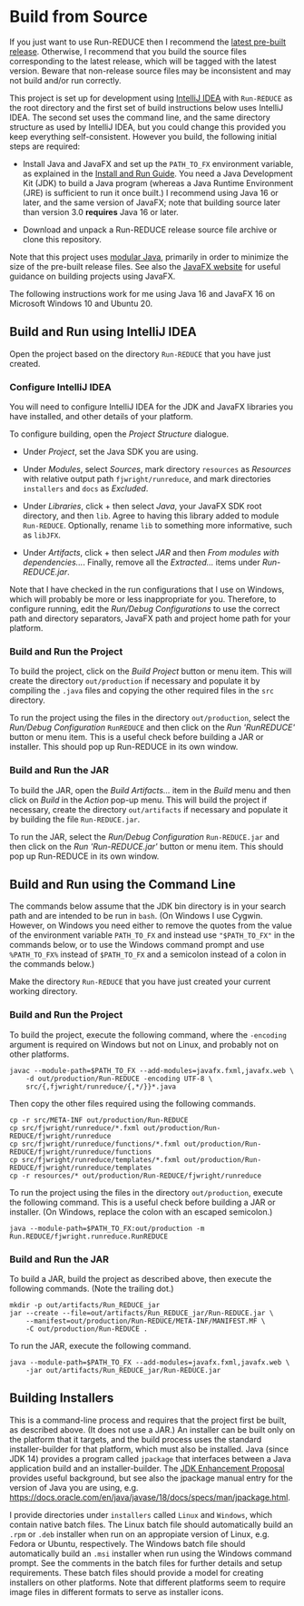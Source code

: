 # Build from Source

If you just want to use Run-REDUCE then I recommend the [latest
pre-built
release](https://github.com/fjwright/Run-REDUCE/releases/latest).
Otherwise, I recommend that you build the source files corresponding
to the latest release, which will be tagged with the latest version.
Beware that non-release source files may be inconsistent and may not
build and/or run correctly.

This project is set up for development using [IntelliJ
IDEA](https://www.jetbrains.com/idea/) with `Run-REDUCE` as the root
directory and the first set of build instructions below uses IntelliJ
IDEA. The second set uses the command line, and the same directory
structure as used by IntelliJ IDEA, but you could change this provided
you keep everything self-consistent. However you build, the following
initial steps are required:

- Install Java and JavaFX and set up the `PATH_TO_FX` environment
  variable, as explained in the [Install and Run
  Guide](https://fjwright.github.io/Run-REDUCE/InstallAndRun.html). You
  need a Java Development Kit (JDK) to build a Java program (whereas a
  Java Runtime Environment (JRE) is sufficient to run it once built.) I
  recommend using Java 16 or later, and the same version of JavaFX; note
  that building source later than version 3.0 **requires** Java 16 or
  later.

- Download and unpack a Run-REDUCE release source file archive or
  clone this repository.

Note that this project uses [modular
Java](https://www.oracle.com/uk/corporate/features/understanding-java-9-modules.html),
primarily in order to minimize the size of the pre-built release
files. See also the [JavaFX website](https://openjfx.io/) for useful
guidance on building projects using JavaFX.

The following instructions work for me using Java 16 and JavaFX 16 on
Microsoft Windows 10 and Ubuntu 20.

## Build and Run using IntelliJ IDEA

Open the project based on the directory `Run-REDUCE` that you have
just created.

### Configure IntelliJ IDEA

You will need to configure IntelliJ IDEA for the JDK and JavaFX
libraries you have installed, and other details of your platform.

To configure building, open the _Project Structure_ dialogue.

- Under _Project_, set the Java SDK you are using.

- Under _Modules_, select _Sources_, mark directory `resources` as
  _Resources_ with relative output path `fjwright/runreduce`, and mark
  directories `installers` and `docs` as _Excluded_.

- Under _Libraries_, click + then select _Java_, your JavaFX SDK root
  directory, and then `lib`. Agree to having this library added to
  module `Run-REDUCE`. Optionally, rename `lib` to something more
  informative, such as `libJFX`.

- Under _Artifacts_, click + then select _JAR_ and then _From modules
  with dependencies..._. Finally, remove all the _Extracted..._ items
  under _Run-REDUCE.jar_.

Note that I have checked in the run configurations that I use on
Windows, which will probably be more or less inappropriate for you.
Therefore, to configure running, edit the _Run/Debug Configurations_
to use the correct path and directory separators, JavaFX path and
project home path for your platform.

### Build and Run the Project

To build the project, click on the _Build Project_ button or menu
item. This will create the directory `out/production` if necessary
and populate it by compiling the `.java` files and copying the other
required files in the `src` directory.

To run the project using the files in the directory `out/production`,
select the _Run/Debug Configuration_ `RunREDUCE` and then click on the
_Run 'RunREDUCE'_ button or menu item. This is a useful check before
building a JAR or installer. This should pop up Run-REDUCE in its own
window.

### Build and Run the JAR

To build the JAR, open the _Build Artifacts..._ item in the _Build_
menu and then click on _Build_ in the _Action_ pop-up menu. This will
build the project if necessary, create the directory `out/artifacts`
if necessary and populate it by building the file `Run-REDUCE.jar`.

To run the JAR, select the _Run/Debug Configuration_ `Run-REDUCE.jar`
and then click on the _Run 'Run-REDUCE.jar'_ button or menu item.
This should pop up Run-REDUCE in its own window.

## Build and Run using the Command Line

The commands below assume that the JDK bin directory is in your search
path and are intended to be run in `bash`. (On Windows I use Cygwin.
However, on Windows you need either to remove the quotes from the
value of the environment variable `PATH_TO_FX` and instead use
`"$PATH_TO_FX"` in the commands below, or to use the Windows command
prompt and use `%PATH_TO_FX%` instead of `$PATH_TO_FX` and a semicolon
instead of a colon in the commands below.)

Make the directory `Run-REDUCE` that you have just created your
current working directory.

### Build and Run the Project

To build the project, execute the following command, where the
`-encoding` argument is required on Windows but not on Linux, and
probably not on other platforms.

```shell
javac --module-path=$PATH_TO_FX --add-modules=javafx.fxml,javafx.web \
    -d out/production/Run-REDUCE -encoding UTF-8 \
    src/{,fjwright/runreduce/{,*/}}*.java
```

Then copy the other files required using the following commands.

```shell
cp -r src/META-INF out/production/Run-REDUCE
cp src/fjwright/runreduce/*.fxml out/production/Run-REDUCE/fjwright/runreduce
cp src/fjwright/runreduce/functions/*.fxml out/production/Run-REDUCE/fjwright/runreduce/functions
cp src/fjwright/runreduce/templates/*.fxml out/production/Run-REDUCE/fjwright/runreduce/templates
cp -r resources/* out/production/Run-REDUCE/fjwright/runreduce
```

To run the project using the files in the directory `out/production`,
execute the following command. This is a useful check before building
a JAR or installer. (On Windows, replace the colon with an escaped
semicolon.)

```shell
java --module-path=$PATH_TO_FX:out/production -m Run.REDUCE/fjwright.runreduce.RunREDUCE
```

### Build and Run the JAR

To build a JAR, build the project as described above, then execute the
following commands. (Note the trailing dot.)

```shell
mkdir -p out/artifacts/Run_REDUCE_jar
jar --create --file=out/artifacts/Run_REDUCE_jar/Run-REDUCE.jar \
    --manifest=out/production/Run-REDUCE/META-INF/MANIFEST.MF \
    -C out/production/Run-REDUCE .
```

To run the JAR, execute the following command.

```shell
java --module-path=$PATH_TO_FX --add-modules=javafx.fxml,javafx.web \
    -jar out/artifacts/Run_REDUCE_jar/Run-REDUCE.jar
```

## Building Installers

This is a command-line process and requires that the project first be
built, as described above. (It does not use a JAR.) An installer can
be built only on the platform that it targets, and the build process
uses the standard installer-builder for that platform, which must also
be installed. Java (since JDK 14) provides a program called
`jpackage` that interfaces between a Java application build and an
installer-builder. The [JDK Enhancement
Proposal](https://openjdk.org/jeps/392) provides useful background,
but see also the jpackage manual entry for the version of Java you are
using,
e.g. https://docs.oracle.com/en/java/javase/18/docs/specs/man/jpackage.html.

I provide directories under `installers` called `Linux` and `Windows`,
which contain native batch files. The Linux batch file should
automatically build an `.rpm` or `.deb` installer when run on an
appropiate version of Linux, e.g. Fedora or Ubuntu, respectively. The
Windows batch file should automatically build an `.msi` installer when
run using the Windows command prompt. See the comments in the batch
files for further details and setup requirements. These batch files
should provide a model for creating installers on other platforms.
Note that different platforms seem to require image files in different
formats to serve as installer icons.
